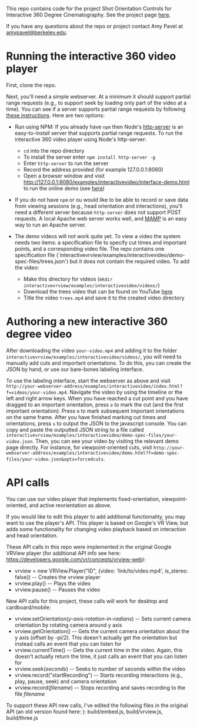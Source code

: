 This repo contains code for the project Shot Orientation Controls for Interactive 360 Degree Cinematography. See the project page [here](https://aksp.github.io/interactive360video/).

If you have any questions about the repo or project contact Amy Pavel at amypavel@berkeley.edu.

Running the interactive 360 video player
=======
First, clone the repo. 

Next, you'll need a simple webserver. At a minimum it should support partial range requests (e.g., to support seek by loading only part of the video at a time). You can see if a server supports partial range requests by following [these instructions](https://developer.mozilla.org/en-US/docs/Web/HTTP/Range_requests#Checking_if_a_server_supports_partial_requests). Here are two options:

* Run using NPM: If you already have `npm` then Node's [http-server](https://www.npmjs.com/package/http-server) is an easy-to-install server that supports partial range requests. To run the interactive 360 video player using Node's http-server:
	* `cd` into the repo directory
	* To install the server enter `npm install http-server -g`
	* Enter `http-server` to run the server
	* Record the address provided (for example 127.0.0.1:8080) 
	* Open a browser window and visit http://127.0.0.1:8080/examples/interactivevideo/interface-demo.html to run the online demo (see [here](https://people.eecs.berkeley.edu/~amypavel/vrview/examples/orientations/interface-demo.html))

* If you do not have `npm` or ou would like to be able to record or save data from viewing sessions (e.g., head orientation and interactions), you'll need a different server because `http-server` does not support POST requests. A local Apache web server works well, and [MAMP](https://www.mamp.info/en/) is an easy way to run an Apache server.

* The demo videos will not work quite yet. To view a video the system needs two items: a specification file to specify cut times and important points, and a corresponding video file. The repo contains one specification file (`interactivevrview/examples/interactivevideo/demo-spec-files/trees.json') but it does not contain the required video. To add the video: 
	* Make this directory for videos (`mkdir interactivevrview/examples/interactivevideo/videos/`) 
	* Download the trees video that can be found on YouTube [here](https://www.youtube.com/watch?v=f7wTolIlK_s)
	* Title the video `trees.mp4` and save it to the created video directory 

Authoring a new interactive 360 degree video
=======
After downloading the video `your-video.mp4` and adding it to the folder `interactivevrview/examples/interactivevideo/videos/`, you will need to manually add cuts and important orientations. To do this, you can create the JSON by hand, or use our bare-bones labeling interface.

To use the labeling interface, start the webserver as above and visit `http://your-webserver-address/examples/interactivevideo/index.html?f=videos/your-video.mp4`. Navigate the video by using the timeline or the left and right arrow keys. When you have reached a cut point and you have dragged to an important orientation, press `o` to mark the cut (and the first important orientation). Press `m` to mark subsequent important orientations on the same frame. After you have finished marking cut times and orientations, press `s` to output the JSON to the javascript console. You can copy and paste the outputted JSON string to a file called `interactivevrview/examples/interactivevideo/demo-spec-files/your-video.json`. Then, you can see your video by visiting the relevant demo page directly. For instance, for viewpoint-oriented cuts, visit `http://your-webserver-address/examples/interactivevideo/demo.html?f=demo-spec-files/your-video.json&opts=forcedcuts`. 

API calls
=======
You can use our video player that implements fixed-orientation, viewpoint-oriented, and active reorientation as above. 

If you would like to edit this player to add additional functionality, you may want to use the player's API. This player is based on Google's VR View, but adds some functionality for changing video playback based on interaction and head orientation. 

These API calls in this repo were implemented in the original Google VRView player (for additional API info see here: <https://developers.google.com/vr/concepts/vrview-web>): 
* vrview = new VRView.Player("ID", {video: 'link/to/video.mp4', is_stereo: false}) -- Creates the vrview player
* vrview.play() -- Plays the video
* vrview.pause() -- Pauses the video 

New API calls for this project, these calls will work for desktop and cardboard/mobile: 
* vrview.setOrientation(_y-axis-rotation-in-radians_) -- Sets current camera orientation by rotating camera around y axis 
* vrview.getOrientation() -- Gets the current camera orientation about the y axis (offset by -pi/2). This doesn't actually get the orientation but instead calls an event that you can listen for
* vrview.currentTime() -- Gets the current time in the video. Again, this doesn't actually return the time, it just calls an event that you can listen for
* vrview.seek(_seconds_) -- Seeks to number of seconds within the video
* vrview.record("startRecording") -- Starts recording interactions (e.g., play, pause, seek) and camera orientation
* vrview.record(_filename_) -- Stops recording and saves recording to the file _filename_

To support these API new calls, I've edited the following files in the original API (an old version found here: ): build/embed.js, build/vrview.js, build/three.js
